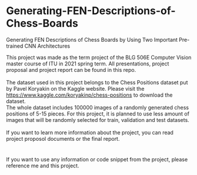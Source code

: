 # Generating-FEN-Descriptions-of-Chess-Boards
Generating FEN Descriptions of Chess Boards by Using Two Important Pre-trained CNN Architectures


This project was made as the term project of the BLG 506E Computer Vision master course of ITU in 2021 spring term.
All presentations, project proposal and project report can be found in this repo. 
<br />
<br />
The dataset used in this project belongs to the Chess Positions dataset put by Pavel Koryakin on the Kaggle website. 
Please visit the https://www.kaggle.com/koryakinp/chess-positions to download the dataset.
<br />
The whole dataset includes 100000 images of a randomly generated chess positions of 5-15 pieces. For this project, it is planned to use less amount of images that will be randomly selected for train, validation and test datasets.
<br />
<br />
If you want to learn more information about the project, you can read project proposol documents or the final report.
<br />
#
If you want to use any information or code snippet from the project, please reference me and this project.
<br />
